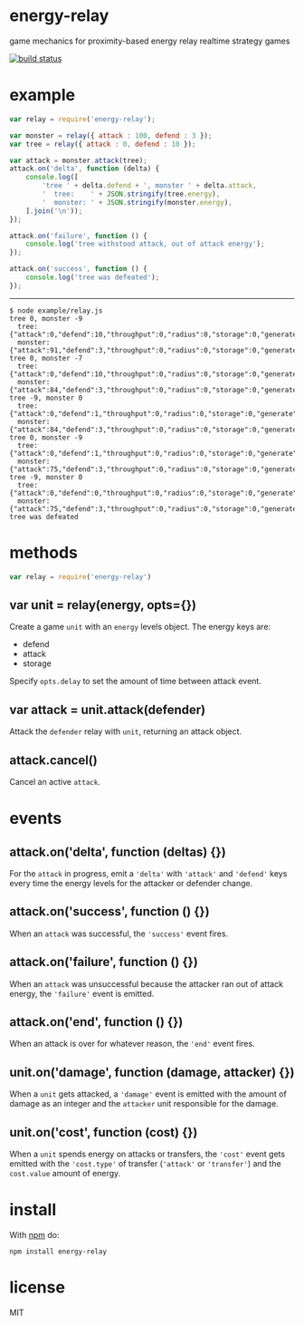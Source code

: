 # energy-relay

game mechanics for proximity-based energy relay realtime strategy games

[![build status](https://secure.travis-ci.org/substack/energy-relay.png)](http://travis-ci.org/substack/energy-relay)

# example

``` js
var relay = require('energy-relay');

var monster = relay({ attack : 100, defend : 3 });
var tree = relay({ attack : 0, defend : 10 });

var attack = monster.attack(tree);
attack.on('delta', function (delta) {
    console.log([
        'tree ' + delta.defend + ', monster ' + delta.attack,
        '  tree:    ' + JSON.stringify(tree.energy),
        '  monster: ' + JSON.stringify(monster.energy),
    ].join('\n'));
});

attack.on('failure', function () {
    console.log('tree withstood attack, out of attack energy');
});

attack.on('success', function () {
    console.log('tree was defeated');
});
```

***

```
$ node example/relay.js
tree 0, monster -9
  tree:    {"attack":0,"defend":10,"throughput":0,"radius":0,"storage":0,"generate":0}
  monster: {"attack":91,"defend":3,"throughput":0,"radius":0,"storage":0,"generate":0}
tree 0, monster -7
  tree:    {"attack":0,"defend":10,"throughput":0,"radius":0,"storage":0,"generate":0}
  monster: {"attack":84,"defend":3,"throughput":0,"radius":0,"storage":0,"generate":0}
tree -9, monster 0
  tree:    {"attack":0,"defend":1,"throughput":0,"radius":0,"storage":0,"generate":0}
  monster: {"attack":84,"defend":3,"throughput":0,"radius":0,"storage":0,"generate":0}
tree 0, monster -9
  tree:    {"attack":0,"defend":1,"throughput":0,"radius":0,"storage":0,"generate":0}
  monster: {"attack":75,"defend":3,"throughput":0,"radius":0,"storage":0,"generate":0}
tree -9, monster 0
  tree:    {"attack":0,"defend":0,"throughput":0,"radius":0,"storage":0,"generate":0}
  monster: {"attack":75,"defend":3,"throughput":0,"radius":0,"storage":0,"generate":0}
tree was defeated
```

# methods

``` js
var relay = require('energy-relay')
```

## var unit = relay(energy, opts={})

Create a game `unit` with an `energy` levels object. The energy keys are:

* defend
* attack
* storage

Specify `opts.delay` to set the amount of time between attack event.

## var attack = unit.attack(defender)

Attack the `defender` relay with `unit`, returning an attack object.

## attack.cancel()

Cancel an active `attack`.

# events

## attack.on('delta', function (deltas) {})

For the `attack` in progress, emit a `'delta'` with `'attack'` and `'defend'`
keys every time the energy levels for the attacker or defender change.

## attack.on('success', function () {})

When an `attack` was successful, the `'success'` event fires.

## attack.on('failure', function () {})

When an `attack` was unsuccessful because the attacker ran out of attack energy,
the `'failure'` event is emitted.

## attack.on('end', function () {})

When an attack is over for whatever reason, the `'end'` event fires.

## unit.on('damage', function (damage, attacker) {})

When a `unit` gets attacked, a `'damage'` event is emitted with the amount of
damage as an integer and the `attacker` unit responsible for the damage.

## unit.on('cost', function (cost) {})

When a `unit` spends energy on attacks or transfers, the `'cost'` event gets
emitted with the `'cost.type'` of transfer (`'attack'` or `'transfer'`) and the
`cost.value` amount of energy.

# install

With [npm](https://npmjs.org) do:

```
npm install energy-relay
```

# license

MIT
